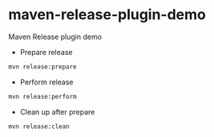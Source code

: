# maven-release-plugin-demo
Maven Release plugin demo

- Prepare release

```bash
mvn release:prepare
```

- Perform release

```bash
mvn release:perform
```

- Clean up after prepare

```bash
mvn release:clean
```
